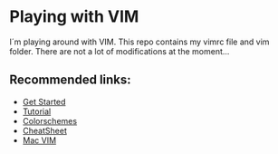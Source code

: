 Playing with VIM
===
I´m playing around with VIM. This repo contains my vimrc file and vim folder. 
There are not a lot of modifications at the moment...

Recommended links:
----
 
- [Get Started]
- [Tutorial]
- [Colorschemes]
- [CheatSheet]
- [Mac VIM]
 
 
 
 
 [Get Started]:http://nvie.com/posts/how-i-boosted-my-vim/
 [Tutorial]:http://blog.interlinked.org/tutorials/vim_tutorial.html
 [Colorschemes]:http://www.vimninjas.com/2012/08/26/10-vim-color-schemes-you-need-to-own/
 [CheatSheet]:http://www.math.ntu.edu.tw/~wwang/mtxcomp2010/cssd2011/download/vi_cheat%20sheet.pdf
 [Mac VIM]:https://code.google.com/p/macvim/


